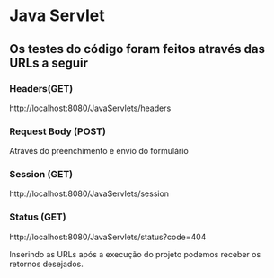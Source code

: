 # Java Servlet 

## Os testes do código foram feitos através das URLs a seguir

### Headers(GET)
http://localhost:8080/JavaServlets/headers

### Request Body (POST)
Através do preenchimento e envio do formulário

### Session (GET)
http://localhost:8080/JavaServlets/session

### Status (GET)
http://localhost:8080/JavaServlets/status?code=404

Inserindo as URLs após a execução do projeto podemos receber os retornos desejados.
